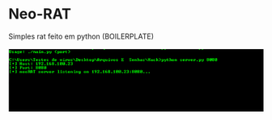 # Neo-RAT


Simples rat feito em python (BOILERPLATE)
<br><br>
<img src="screenshot.PNG" alt="tua mae aquela gostosa"></img>

